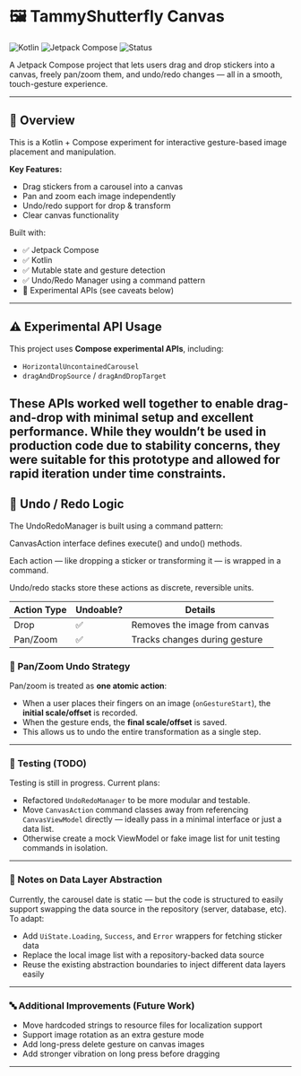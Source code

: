 # 🖼️ TammyShutterfly Canvas

![Kotlin](https://img.shields.io/badge/language-Kotlin-blue)
![Jetpack Compose](https://img.shields.io/badge/Jetpack_Compose-%F0%9F%92%96-5f2eea)
![Status](https://img.shields.io/badge/status-Prototype-orange)

A Jetpack Compose project that lets users drag and drop stickers into a canvas, freely pan/zoom them, and undo/redo changes — all in a smooth, touch-gesture experience.

---

## 📌 Overview

This is a Kotlin + Compose experiment for interactive gesture-based image placement and manipulation.

**Key Features:**
- Drag stickers from a carousel into a canvas
- Pan and zoom each image independently
- Undo/redo support for drop & transform
- Clear canvas functionality

Built with:
- ✅ Jetpack Compose
- ✅ Kotlin
- ✅ Mutable state and gesture detection
- ✅ Undo/Redo Manager using a command pattern
- 🚧 Experimental APIs (see caveats below)

---

## ⚠️ Experimental API Usage

This project uses **Compose experimental APIs**, including:

- `HorizontalUncontainedCarousel`
- `dragAndDropSource` / `dragAndDropTarget`

These APIs worked well together to enable drag-and-drop with minimal setup and excellent performance. While they wouldn’t be used in production code due to stability concerns, they were suitable for this prototype and allowed for rapid iteration under time constraints.
---

## 🔁 Undo / Redo Logic

The UndoRedoManager is built using a command pattern:

CanvasAction interface defines execute() and undo() methods.

Each action — like dropping a sticker or transforming it — is wrapped in a command.

Undo/redo stacks store these actions as discrete, reversible units.

| Action Type | Undoable? | Details |
|-------------|-----------|---------|
| Drop        | ✅        | Removes the image from canvas |
| Pan/Zoom    | ✅        | Tracks changes during gesture |


### 🔁 Pan/Zoom Undo Strategy

Pan/zoom is treated as **one atomic action**:

- When a user places their fingers on an image (`onGestureStart`), the **initial scale/offset** is recorded.
- When the gesture ends, the **final scale/offset** is saved.
- This allows us to undo the entire transformation as a single step.

---

### 🧪 Testing (TODO)

Testing is still in progress. Current plans:

- Refactored `UndoRedoManager` to be more modular and testable.
- Move `CanvasAction` command classes away from referencing `CanvasViewModel` directly — ideally pass in a minimal interface or just a data list.
- Otherwise create a mock ViewModel or fake image list for unit testing commands in isolation.

---

### 📡 Notes on Data Layer Abstraction

Currently, the carousel date is static — but the code is structured to easily support swapping the data source in the repository (server, database, etc). To adapt:

- Add `UiState.Loading`, `Success`, and `Error` wrappers for fetching sticker data
- Replace the local image list with a repository-backed data source
- Reuse the existing abstraction boundaries to inject different data layers easily

---

### 🔤 Additional Improvements (Future Work)

- Move hardcoded strings to resource files for localization support
- Support image rotation as an extra gesture mode
- Add long-press delete gesture on canvas images
- Add stronger vibration on long press before dragging

---


